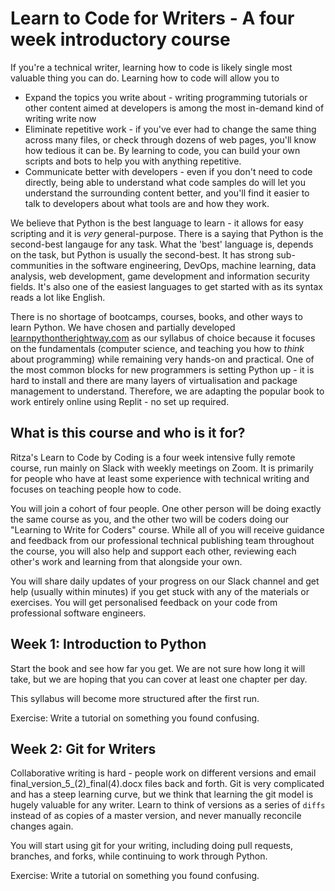 
# Learn to Code for Writers - A four week introductory course

If you're a technical writer, learning how to code is likely single most valuable thing you can do. Learning how to code will allow you to 

* Expand the topics you write about - writing programming tutorials or other content aimed at developers is among the most in-demand kind of writing write now
* Eliminate repetitive work - if you've ever had to change the same thing across many files, or check through dozens of web pages, you'll know how tedious it can be. By learning to code, you can build your own scripts and bots to help you with anything repetitive.
* Communicate better with developers - even if you don't need to code directly, being able to understand what code samples do will let you understand the surrounding content better, and you'll find it easier to talk to developers about what tools are and how they work.

We believe that Python is the best language to learn - it allows for easy scripting and it is *very* general-purpose. There is a saying that Python is the second-best langauge for any task. What the 'best' language is, depends on the task, but Python is usually the second-best. It has strong sub-communities in the software engineering, DevOps, machine learning, data analysis, web development, game development and information security fields. It's also one of the easiest languages to get started with as its syntax reads a lot like English. 

There is no shortage of bootcamps, courses, books, and other ways to learn Python. We have chosen and partially developed [learnpythontherightway.com](https://learnpythontherightway.com) as our syllabus of choice because it focuses on the fundamentals (computer science, and teaching you how to *think* about programming) while remaining very hands-on and practical. One of the most common blocks for new programmers is setting Python up - it is hard to install and there are many layers of virtualisation and package management to understand. Therefore, we are adapting the popular book to work entirely online using Replit - no set up required.

## What is this course and who is it for?

Ritza's Learn to Code by Coding is a four week intensive fully remote course, run mainly on Slack with weekly meetings on Zoom. It is primarily for people who have at least some experience with technical writing and focuses on teaching people how to code.

You will join a cohort of four people. One other person will be doing exactly the same course as you, and the other two will be coders doing our "Learning to Write for Coders" course. While all of you will receive guidance and feedback from our professional technical publishing team throughout the course, you will also help and support each other, reviewing each other's work and learning from that alongside your own.

You will share daily updates of your progress on our Slack channel and get help (usually within minutes) if you get stuck with any of the materials or exercises. You will get personalised feedback on your code from professional software engineers.

## Week 1: Introduction to Python

Start the book and see how far you get. We are not sure how long it will take, but we are hoping that you can cover at least one chapter per day.

This syllabus will become more structured after the first run.

Exercise: Write a tutorial on something you found confusing.

## Week 2: Git for Writers

Collaborative writing is hard - people work on different versions and email final_version_5_(2)\_final(4).docx files back and forth. Git is very complicated and has a steep learning curve, but we think that learning the git model is hugely valuable for any writer. Learn to think of versions as a series of `diffs` instead of as copies of a master version, and never manually reconcile changes again.

You will start using git for your writing, including doing pull requests, branches, and forks, while continuing to work through Python.

Exercise: Write a tutorial on something you found confusing.
